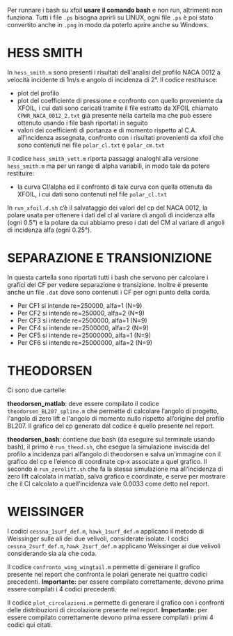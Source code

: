 Per runnare i bash su xfoil **usare il comando bash** e non run, altrimenti non funziona.
Tutti i file `.ps` bisogna aprirli su LINUX, ogni file `.ps` è poi stato convertito anche in `.png` in modo da poterlo aprire anche su Windows.

# HESS SMITH

In `hess_smith.m` sono presenti i risultati dell'analisi del profilo NACA 0012 a velocità incidente di 1m/s e angolo di incidenza di 2°. Il codice restituisce: 
- plot del profilo
- plot del coefficiente di pressione e confronto con quello proveniente da XFOIL, i cui dati sono caricati tramite il file estratto da XFOIL chiamato `CPWR_NACA_0012_2.txt` già presente nella cartella ma che può essere ottenuto usando i file bash riportati in seguito
- valori dei coefficienti di portanza e di momento rispetto al C.A. all'incidenza assegnata, confronto con i risultati provenienti da xfoil che sono contenuti nei file `polar_cl.txt` e `polar_cm.txt` 

Il codice `hess_smith_vett.m` riporta passaggi analoghi alla versione `hess_smith.m` ma per un range di alpha variabili, in modo tale da potere restituire:
- la curva Cl/alpha ed il confronto di tale curva con quella ottenuta da XFOIL, i cui dati sono contenuti nel file  `polar_cl.txt`

In `run_xfoil.d.sh` c’è il salvataggio dei valori del cp del NACA 0012, la polare usata per ottenere i dati del cl al variare di angoli di incidenza alfa (ogni 0.5°) e la polare da cui abbiamo preso i dati del CM al variare di angoli di incidenza alfa (ogni 0.25°).

# SEPARAZIONE E TRANSIONIZIONE

In questa cartella sono riportati tutti i bash che servono per calcolare i grafici del CF per vedere separazione e transizione. Inoltre è presente anche un file `.dat` dove sono contenuti i CF per ogni punto della corda. 
- Per CF1 si intende re=250000, alfa=1 (N=9)
- Per CF2 si intende re=250000, alfa=2 (N=9)
- Per CF3 si intende re=2500000, alfa=1 (N=9)
- Per CF4 si intende re=2500000, alfa=2 (N=9)
- Per CF5 si intende re=25000000, alfa=1 (N=9)
- Per CF6 si intende re=25000000, alfa=2 (N=9)

# THEODORSEN
Ci sono due cartelle:

**theodorsen_matlab**: deve essere compilato il codice `theodorsen_BL207_spline.m` che permette di calcolare l’angolo di progetto, l'angolo di zero lift e l'angolo di momento nullo rispetto all’origine del profilo BL207. Il grafico del cp generato dal codice è quello presente nel report.

**theodorsen_bash**: contiene due bash (da eseguire sul terminale usando bash), il primo è `run_theod.sh`, che esegue la simulazione inviscida del profilo a incidenza pari all’angolo di theodorsen e salva un’immagine con il grafico del cp e l’elenco di coordinate cp-x associate a quel grafico. Il secondo è `run_zerolift.sh` che fa la stessa simulazione ma all’incidenza di zero lift calcolata in matlab, salva grafico e coordinate, e serve per mostrare che il Cl calcolato a quell’incidenza vale 0.0033 come detto nel report.

# WEISSINGER
I codici `cessna_1surf_def.m`, `hawk_1surf_def.m` applicano il metodo di Weissinger sulle ali dei due velivoli, considerate isolate. I codici `cessna_2surf_def.m`, `hawk_2surf_def.m` applicano Weissinger ai due velivoli considerando sia ala che coda.

Il codice `confronto_wing_wingtail.m` permette di generare il grafico presente nel report che confronta le polari generate nei quattro codici precedenti. **Importante:** per essere compilato correttamente, devono prima essere compilati i 4 codici precedenti.

Il codice `plot_circolazioni.m` permette di generare il grafico con i confronti delle distribuzioni di circolazione presente nel report. **Importante:** per essere compilato correttamente devono prima essere compilati i primi 4 codici qui citati.